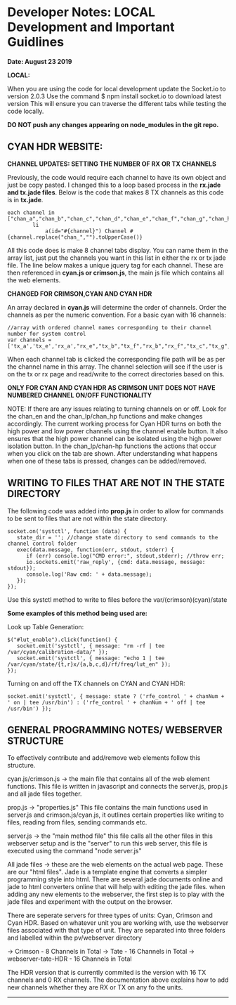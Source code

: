 # Developer Notes: LOCAL Development and Important Guidlines
**Date: August 23 2019** 

**LOCAL:**

When you are using the code for local development update the Socket.io to version 2.0.3
Use the command $ npm install socket.io to download latest version 
This will ensure you can traverse the different tabs while testing the code locally. 

**DO NOT push any changes appearing on node_modules in the git repo.**

## CYAN HDR WEBSITE:

**CHANNEL UPDATES: SETTING THE NUMBER OF RX OR TX CHANNELS**

Previously, the code would require each channel to have its own object and just be copy pasted. I changed
this to a loop based process in the **rx.jade and tx.jade files**. Below is the code that makes 8 TX channels as this code is in **tx.jade**.

```
each channel in ["chan_a","chan_b","chan_c","chan_d","chan_e","chan_f","chan_g","chan_h"]
        li
            a(id="#{channel}") Channel #{channel.replace("chan_","").toUpperCase()}
```

All this code does is make 8 channel tabs display. You can name them in the array list, just put the channels you want in this list in either the rx or tx jade file. The line below makes a unique 
jquery tag for each channel. These are then referenced in **cyan.js or crimson.js**, the main js file which contains all the
web elements. 

**CHANGED FOR CRIMSON,CYAN AND CYAN HDR**

An array declared in **cyan.js** will determine the order of channels. Order the channels as per the numeric convention. For a basic cyan with 16 channels:

```
//array with ordered channel names corresponding to their channel number for system control
var channels = ['tx_a','tx_e','rx_a',"rx_e","tx_b","tx_f","rx_b","rx_f","tx_c","tx_g","rx_c","rx_g","tx_d","tx_h","rx_d","rx_h"];
```

When each channel tab is clicked the corresponding file path will be as per the channel name in this array. The channel selection will see if the user is on the tx or rx 
page and read/write to the correct directories based on this.

**ONLY FOR CYAN AND CYAN HDR AS CRIMSON UNIT DOES NOT HAVE NUMBERED CHANNEL ON/OFF FUNCTIONALITY**

NOTE: If there are any issues relating to turning channels on or off. Look for the chan_en and the chan_lp/chan_hp functions and make changes accordingly. The current working process for Cyan HDR turns on both the high power and low power channels using the channel enable button. It also ensures that the high power channel can be isolated using the high power isolation button. In the chan_lp/chan-hp functions the actions that occur when you click on the tab are shown. After understanding what happens when one of these tabs is pressed, changes can be added/removed. 

## WRITING TO FILES THAT ARE NOT IN THE STATE DIRECTORY

The following code was added into **prop.js** in order to allow for commands to be sent to files that are not within the state directory. 

```
socket.on('systctl', function (data) {
   state_dir = ''; //change state directory to send commands to the channel control folder
   exec(data.message, function(err, stdout, stderr) {
      if (err) console.log("CMD error:", stdout,stderr); //throw err;
      io.sockets.emit('raw_reply', {cmd: data.message, message: stdout});
      console.log('Raw cmd: ' + data.message);
   });
});
```

Use this systctl method to write to files before the var/(crimson)(cyan)/state

**Some examples of this method being used are:**

Look up Table Generation:

```
$("#lut_enable").click(function() {
   socket.emit('systctl', { message: "rm -rf | tee /var/cyan/calibration-data/" });
   socket.emit('systctl', { message: "echo 1 | tee /var/cyan/state/{t,r}x/{a,b,c,d}/rf/freq/lut_en" });
});
```

Turning on and off the TX channels on CYAN and CYAN HDR:

```
socket.emit('systctl', { message: state ? ('rfe_control ' + chanNum + ' on | tee /usr/bin') : ('rfe_control ' + chanNum + ' off | tee /usr/bin') });
```

## GENERAL PROGRAMMING NOTES/ WEBSERVER STRUCTURE

To effectively contribute and add/remove web elements follow this structure. 

cyan.js/crimson.js -> the main file that contains all of the web element functions. This file is written in javascript and connects the server.js, prop.js and all jade files together. 

prop.js -> "properties.js" This file contains the main functions used in server.js and crimson.js/cyan.js, it outlines certain properties like writing to files, reading from files, sending commands etc. 

server.js -> the "main method file" this file calls all the other files in this webserver setup and is the "server" to run this web server, this file is executed using the command "node server.js" 

All jade files -> these are the web elements on the actual web page. These are our "html files". Jade is a template engine that converts a simpler programming style into html. There are several jade documents online and jade to html converters online that will help with editing the jade files. when adding any new elements to the webserver, the first step is to play with the jade files and experiment with the output on the browser.

There are seperate servers for three types of units: Cyan, Crimson and Cyan HDR. Based on whatever unit you are working with, use the webserver files associated with that type of unit. They are separated into three folders and labelled within the pv/webserver directory

-> Crimson - 8 Channels in Total
-> Tate - 16 Channels in Total
-> webserver-tate-HDR - 16 Channels in Total

The HDR version that is currently commited is the version with 16 TX channels and 0 RX channels. The documentation above explains how to add new channels whether they are RX or TX on any fo the units.

****************************************************************************************************************************************************














